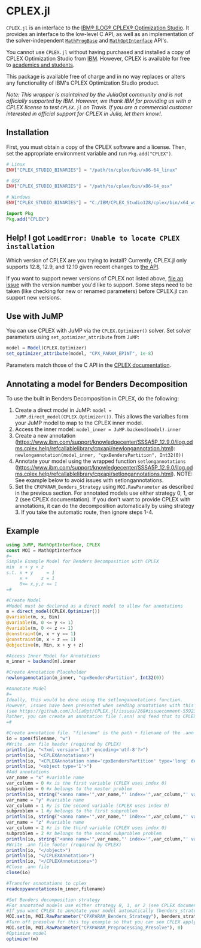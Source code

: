 # CPLEX.jl

`CPLEX.jl` is an interface to the [IBM® ILOG® CPLEX® Optimization
Studio](https://www.ibm.com/products/ilog-cplex-optimization-studio). It
provides an interface to the low-level C API, as well as an implementation of
the solver-independent
[`MathProgBase`](https://github.com/JuliaOpt/MathProgBase.jl) and
[`MathOptInterface`](https://github.com/JuliaOpt/MathOptInterface.jl) API's.

You cannot use `CPLEX.jl` without having purchased and installed a copy of CPLEX
Optimization Studio from [IBM](http://www.ibm.com/). However, CPLEX is
available for free to [academics and students](http://ibm.biz/Bdzvqw).

This package is available free of charge and in no way replaces or alters any
functionality of IBM's CPLEX Optimization Studio product.

*Note: This wrapper is maintained by the JuliaOpt community and is not
officially supported by IBM. However, we thank IBM for providing us with a
CPLEX license to test `CPLEX.jl` on Travis. If you are a commercial customer
interested in official support for CPLEX in Julia, let them know!.*

## Installation

First, you must obtain a copy of the CPLEX software and a license. Then, set the
appropriate environment variable and run `Pkg.add("CPLEX")`.

```julia
# Linux
ENV["CPLEX_STUDIO_BINARIES"] = "/path/to/cplex/bin/x86-64_linux"

# OSX
ENV["CPLEX_STUDIO_BINARIES"] = "/path/to/cplex/bin/x86-64_osx"

# Windows
ENV["CPLEX_STUDIO_BINARIES"] = "C:/IBM/CPLEX_Studio128/cplex/bin/x64_win64"

import Pkg
Pkg.add("CPLEX")
```

## Help! I got `LoadError: Unable to locate CPLEX installation`

Which version of CPLEX are you trying to install? Currently, CPLEX.jl only
supports 12.8, 12.9, and 12.10 given recent changes to
[the API](https://www.ibm.com/support/knowledgecenter/en/SSSA5P_12.9.0/ilog.odms.studio.help/CPLEX/ReleaseNotes/topics/releasenotes1290/removed.html).

If you want to support newer versions of CPLEX not listed above, [file an
issue](https://github.com/JuliaOpt/CPLEX.jl/issues/new) with the version
number you'd like to support. Some steps need to be taken (like checking for
new or renamed parameters) before CPLEX.jl can support new versions.

## Use with JuMP

You can use CPLEX with JuMP via the `CPLEX.Optimizer()` solver.
Set solver parameters using `set_optimizer_attribute` from `JuMP`:

```julia
model = Model(CPLEX.Optimizer)
set_optimizer_attribute(model, "CPX_PARAM_EPINT", 1e-8)
```

Parameters match those of the C API in the [CPLEX documentation](https://www.ibm.com/support/knowledgecenter/SSSA5P_12.9.0/ilog.odms.cplex.help/CPLEX/Parameters/topics/introListAlpha.html).

## Annotating a model for Benders Decomposition

To use the built in Benders Decomposition in CPLEX, do the following:
1) Create a direct model in JuMP: `model = JuMP.direct_model(CPLEX.Optimizer())`. This allows the varialbes form your JuMP model to map to the CPLEX inner model.
2) Access the inner model: `model_inner = JuMP.backend(model).inner`
3) Create a new annotation (https://www.ibm.com/support/knowledgecenter/SSSA5P_12.9.0/ilog.odms.cplex.help/refcallablelibrary/cpxapi/newlongannotation.html): `newlongannotation(model_inner, "cpxBendersPartition", Int32(0))`
4) Annotate your model using the wrapped function `setlongannotations` (https://www.ibm.com/support/knowledgecenter/SSSA5P_12.9.0/ilog.odms.cplex.help/refcallablelibrary/cpxapi/setlongannotations.html). NOTE: See example below to avoid issues with setlongannotations.
5) Set the `CPXPARAM_Benders_Strategy` using `MOI.RawParameter` as described in the previous section. For annotated models use either strategy 0, 1, or 2 (see CPLEX documentation). If you don't want to provide CPLEX with annotations, it can do the decomposition automatically by using strategy 3. If you take the automatic route, then ignore steps 1-4.

## Example
```Julia
using JuMP, MathOptInterface, CPLEX
const MOI = MathOptInterface
#=
Simple Example Model for Benders Decomposition with CPLEX
min  x + y + z
s.t. x + y     = 1
     x +     z = 1
     0<= x,y,z <= 1
=#

#Create Model
#Model must be declared as a direct model to allow for annotations
m = direct_model(CPLEX.Optimizer())
@variable(m, x, Bin)
@variable(m, 0 <= y <= 1)
@variable(m, 0 <= z <= 1)
@constraint(m, x + y == 1)
@constraint(m, x + z == 1)
@objective(m, Min, x + y + z)

#Access Inner Model for Annotations
m_inner = backend(m).inner

#Create Annotation Placeholder
newlongannotation(m_inner, "cpxBendersPartition", Int32(0))

#Annotate Model
#=
Ideally, this would be done using the setlongannotations function.
However, issues have been presented when sending annotations with this function
(see https://github.com/JuliaOpt/CPLEX.jl/issues/268#issuecomment-559231367)
Rather, you can create an annotation file (.ann) and feed that to CPLEX
=#

#Create annotation file. "filename" is the path + filename of the .ann file (i.e. "/home/benders.ann")
io = open(filename, "w") 
#Write .ann file header (required by CPLEX)
println(io, "<?xml version='1.0' encoding='utf-8'?>")
println(io, "<CPLEXAnnotations>")
println(io, "<CPLEXAnnotation name='cpxBendersPartition' type='long' default='0'>")
println(io, "<object type='1'>")
#Add annotations
var_name = "x" #variable name
var_column = 0 #x is the first variable (CPLEX uses index 0)
subproblem = 0 #x belongs to the master problem
println(io, string("<anno name='",var_name,"' index='",var_column,"' value='",subproblem,"'/>")) #print annotation to .ann file
var_name = "y" #variable name
var_column = 1 #y is the second variable (CPLEX uses index 0)
subproblem = 1 #y belongs to the first subproblem
println(io, string("<anno name='",var_name,"' index='",var_column,"' value='",subproblem,"'/>")) #print annotation to .ann file
var_name = "z" #variable name
var_column = 2 #z is the third variable (CPLEX uses index 0)
subproblem = 2 #z belongs to the second subproblem problem
println(io, string("<anno name='",var_name,"' index='",var_column,"' value='",subproblem,"'/>")) #print annotation to .ann file
#Write .ann file footer (required by CPLEX)
println(io, "</object>")
println(io, "</CPLEXAnnotation>")
println(io, "</CPLEXAnnotations>")
#Close .ann file
close(io)

#Transfer annotations to cplex
readcopyannotations(m_inner,filename)

#Set Benders decomposition strategy
#For annotated models use either strategy 0, 1, or 2 (see CPLEX documentation).
#If you want CPLEX to annotate your model automatically (benders_strategy = 3), you could just skip lines 27-66.
MOI.set(m, MOI.RawParameter("CPXPARAM_Benders_Strategy"), benders_strategy)
#Turn off presolve for this toy example so that you can see CPLEX applying 2 Benders cuts
MOI.set(m, MOI.RawParameter("CPXPARAM_Preprocessing_Presolve"), 0)
#Optimize model
optimize!(m)
```

